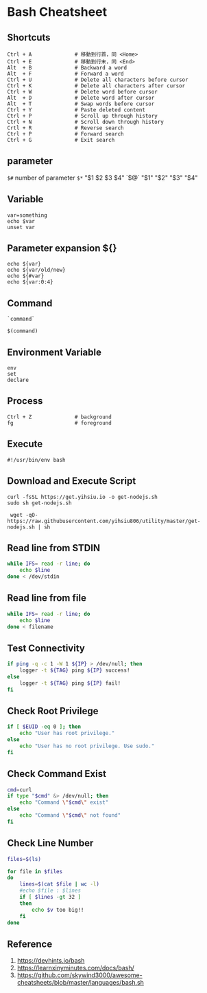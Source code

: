 # Bash Cheatsheet

## Shortcuts
```
Ctrl + A              # 移動到行首，同 <Home>
Ctrl + E              # 移動到行末，同 <End>
Alt  + B              # Backward a word
Alt  + F              # Forward a word
Ctrl + U              # Delete all characters before cursor
Ctrl + K              # Delete all characters after cursor
Ctrl + W              # Delete word before cursor
Alt  + D              # Delete word after cursor
Alt  + T              # Swap words before cursor
Ctrl + Y              # Paste deleted content
Ctrl + P              # Scroll up through history
Ctrl + N              # Scroll down through history
Crtl + R              # Reverse search
Ctrl + P              # Forward search
Ctrl + G              # Exit search
```


## parameter

`$#` number of parameter
`$*` "$1 $2 $3 $4"
`$@` "$1" "$2" "$3" "$4"


## Variable

```
var=something
echo $var
unset var
```

## Parameter expansion ${}

```
echo ${var}
echo ${var/old/new}
echo ${#var}
echo ${var:0:4}
```

## Command

```
`command`

$(command)
```

## Environment Variable

```
env
set
declare
```

## Process

```
Ctrl + Z              # background
fg                    # foreground
```

## Execute

```
#!/usr/bin/env bash
```

## Download and Execute Script

```
curl -fsSL https://get.yihsiu.io -o get-nodejs.sh
sudo sh get-nodejs.sh
```

```
 wget -qO- https://raw.githubusercontent.com/yihsiu806/utility/master/get-nodejs.sh | sh
```

## Read line from STDIN

```bash
while IFS= read -r line; do
    echo $line
done < /dev/stdin
```

## Read line from file

```bash
while IFS= read -r line; do
    echo $line
done < filename
```

## Test Connectivity

```bash
if ping -q -c 1 -W 1 ${IP} > /dev/null; then
    logger -t ${TAG} ping ${IP} success!
else
    logger -t ${TAG} ping ${IP} fail!
fi
```

## Check Root Privilege

```bash
if [ $EUID -eq 0 ]; then
    echo "User has root privilege."
else
    echo "User has no root privilege. Use sudo."
fi
```

## Check Command Exist

```bash
cmd=curl
if type "$cmd" &> /dev/null; then
    echo "Command \"$cmd\" exist"
else
    echo "Command \"$cmd\" not found"
fi
```

## Check Line Number

```bash
files=$(ls)

for file in $files
do
    lines=$(cat $file | wc -l)
    #echo $file : $lines
    if [ $lines -gt 32 ]
    then
        echo $v too big!!
    fi
done
```


## Reference
1. https://devhints.io/bash
2. https://learnxinyminutes.com/docs/bash/
3. https://github.com/skywind3000/awesome-cheatsheets/blob/master/languages/bash.sh